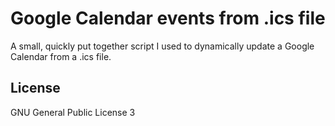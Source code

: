 # Google Calendar events from .ics file
A small, quickly put together script I used to dynamically update a Google Calendar from a .ics file.

## License

GNU General Public License 3

